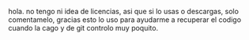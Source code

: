 
hola. 
no tengo ni idea de licencias, asi que si lo usas o descargas, solo comentamelo, gracias
esto lo uso para ayudarme a recuperar el codigo cuando la cago y de git controlo muy poquito.
